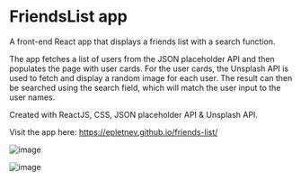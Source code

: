 # FriendsList app

A front-end React app that displays a friends list with a search function. 

The app fetches a list of users from the JSON placeholder API and then populates the page with user cards. For the user cards, the Unsplash API is used to fetch and display a random image for each user. The result can then be searched using the search field, which will match the user input to the user names.

Created with ReactJS, CSS, JSON placeholder API & Unsplash API.

Visit the app here: https://epletnev.github.io/friends-list/

![image](https://user-images.githubusercontent.com/57327617/175543487-dee62f67-2ae0-4aba-b0b8-5550c7a2fd3c.png)

![image](https://user-images.githubusercontent.com/57327617/175545897-1512f91e-4558-4964-b98a-0eae353f3c69.png)
